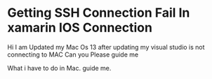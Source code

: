 
# Getting SSH Connection Fail In xamarin IOS Connection

Hi I am Updated my Mac Os 13 after updating my visual studio is not connecting to MAC Can you Please guide me

What i have to do in Mac. guide me.

        